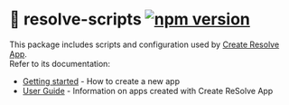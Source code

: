 # **🔧 resolve-scripts** [![npm version](https://badge.fury.io/js/resolve-scripts.svg)](https://badge.fury.io/js/resolve-scripts)

This package includes scripts and configuration used by [Create Resolve App](https://github.com/reimagined/resolve/tree/master/packages/create-resolve-app).  
Refer to its documentation:

 * [Getting started](https://github.com/reimagined/resolve/tree/master/packages/create-resolve-app#getting-started) - How to create a new app
 * [User Guide](https://github.com/reimagined/resolve/tree/master/packages/create-resolve-app#user-guide) - Information on apps created with Create ReSolve App
 